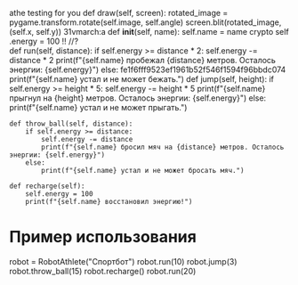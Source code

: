 athe testing for you 
def draw(self, screen):
    rotated_image = pygame.transform.rotate(self.image, self.angle)
    screen.blit(rotated_image, (self.x, self.y)) 
31vmarch:a 
    def __init__(self, name): 
        self.name = name 
        crypto
        self 
          .energy = 100
          !!
        //?  
    def run(self, distance):
        if self.energy >= distance * 2:
            self.energy -= distance * 2
            print(f"{self.name} пробежал {distance} метров. Осталось энергии: {self.energy}")
        else: 
        fe1f6fff9523ef1961b52f546f1594f96bbdc074
            print(f"{self.name} устал и не может бежать.")
    def jump(self, height):
        if self.energy >= height * 5:
            self.energy -= height * 5
            print(f"{self.name} прыгнул на {height} метров. Осталось энергии: {self.energy}")
        else:
            print(f"{self.name} устал и не может прыгать.")

    def throw_ball(self, distance):
        if self.energy >= distance:
            self.energy -= distance
            print(f"{self.name} бросил мяч на {distance} метров. Осталось энергии: {self.energy}")
        else:
            print(f"{self.name} устал и не может бросать мяч.")

    def recharge(self):
        self.energy = 100
        print(f"{self.name} восстановил энергию!")

# Пример использования
robot = RobotAthlete("Спортбот")
robot.run(10)
robot.jump(3)
robot.throw_ball(15)
robot.recharge()
robot.run(20)
